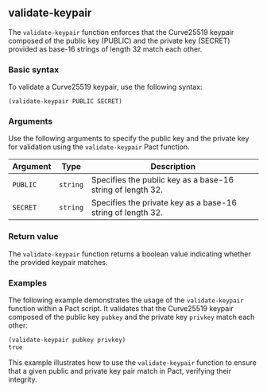 ## validate-keypair
The `validate-keypair` function enforces that the Curve25519 keypair composed of the public key (PUBLIC) and the private key (SECRET) provided as base-16 strings of length 32 match each other.

### Basic syntax

To validate a Curve25519 keypair, use the following syntax:

`(validate-keypair PUBLIC SECRET)`

### Arguments

Use the following arguments to specify the public key and the private key for validation using the `validate-keypair` Pact function.

| Argument | Type | Description |
| --- | --- | --- |
| `PUBLIC` | `string` | Specifies the public key as a base-16 string of length 32. |
| `SECRET` | `string` | Specifies the private key as a base-16 string of length 32. |

### Return value

The `validate-keypair` function returns a boolean value indicating whether the provided keypair matches.

### Examples

The following example demonstrates the usage of the `validate-keypair` function within a Pact script. It validates that the Curve25519 keypair composed of the public key `pubkey` and the private key `privkey` match each other:

```lisp
(validate-keypair pubkey privkey)
true
```

This example illustrates how to use the `validate-keypair` function to ensure that a given public and private key pair match in Pact, verifying their integrity.
